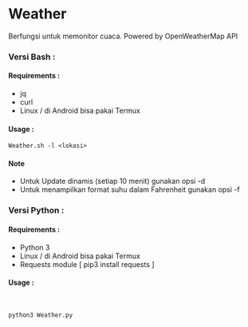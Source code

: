 Weather
==

Berfungsi untuk memonitor cuaca. Powered by OpenWeatherMap API

### Versi Bash :

#### Requirements : 
- jq
- curl
- Linux / di Android bisa pakai Termux

#### Usage : 
```
Weather.sh -l <lokasi>

```
#### Note
- Untuk Update dinamis (setiap 10 menit) gunakan opsi -d
- Untuk menampilkan format suhu dalam Fahrenheit gunakan opsi -f


### Versi Python : 

#### Requirements : 
- Python 3
- Linux / di Android bisa pakai Termux
- Requests module [ pip3 install requests ]

#### Usage :
 
```
python3 Weather.py

```